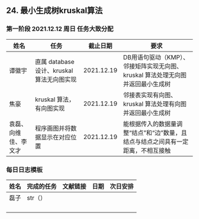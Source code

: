 ## 24. 最小生成树kruskal算法

### 第一阶段 2021.12.12	周日	任务大致分配

| 姓名                 | 任务                                       | 截止日期   | 要求                                                         |
| -------------------- | ------------------------------------------ | ---------- | ------------------------------------------------------------ |
| 谭徽宇               | 直属 database 设计、kruskal 算法无向图实现 | 2021.12.19 | DB用语句驱动（KMP）、邻接矩阵实现无向图、kruskal 算法处理无向图并返回最小生成树 |
| 焦豪                 | kruskal 算法，有向图实现                   | 2021.12.19 | 邻接表实现有向图、kruskal 算法处理有向图并返回最小生成树     |
| 袁磊、向维佳、李文才 | 程序画图并将数据显示在对应位置             | 2021.12.19 | 能根据传入的数据量调整“结点”和“边”数量，且结点与结点之间具有一定距离，不相互接触 |

### 每日日志模板

| 姓名 | 完成的任务 | 文献链接 | 日期 | 次日安排 |
| ---- | ---------- | -------- | ---- | -------- |
| 磊子 | str（）    |          |      |          |
|      |            |          |      |          |
|      |            |          |      |          |
|      |            |          |      |          |
|      |            |          |      |          |

